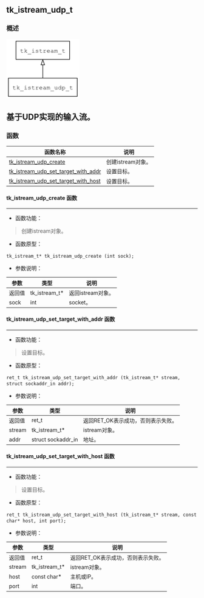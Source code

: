 ## tk\_istream\_udp\_t
### 概述
![image](images/tk_istream_udp_t_0.png)

基于UDP实现的输入流。
----------------------------------
### 函数
<p id="tk_istream_udp_t_methods">

| 函数名称 | 说明 | 
| -------- | ------------ | 
| <a href="#tk_istream_udp_t_tk_istream_udp_create">tk\_istream\_udp\_create</a> | 创建istream对象。 |
| <a href="#tk_istream_udp_t_tk_istream_udp_set_target_with_addr">tk\_istream\_udp\_set\_target\_with\_addr</a> | 设置目标。 |
| <a href="#tk_istream_udp_t_tk_istream_udp_set_target_with_host">tk\_istream\_udp\_set\_target\_with\_host</a> | 设置目标。 |
#### tk\_istream\_udp\_create 函数
-----------------------

* 函数功能：

> <p id="tk_istream_udp_t_tk_istream_udp_create">创建istream对象。

* 函数原型：

```
tk_istream_t* tk_istream_udp_create (int sock);
```

* 参数说明：

| 参数 | 类型 | 说明 |
| -------- | ----- | --------- |
| 返回值 | tk\_istream\_t* | 返回istream对象。 |
| sock | int | socket。 |
#### tk\_istream\_udp\_set\_target\_with\_addr 函数
-----------------------

* 函数功能：

> <p id="tk_istream_udp_t_tk_istream_udp_set_target_with_addr">设置目标。

* 函数原型：

```
ret_t tk_istream_udp_set_target_with_addr (tk_istream_t* stream, struct sockaddr_in addr);
```

* 参数说明：

| 参数 | 类型 | 说明 |
| -------- | ----- | --------- |
| 返回值 | ret\_t | 返回RET\_OK表示成功，否则表示失败。 |
| stream | tk\_istream\_t* | istream对象。 |
| addr | struct sockaddr\_in | 地址。 |
#### tk\_istream\_udp\_set\_target\_with\_host 函数
-----------------------

* 函数功能：

> <p id="tk_istream_udp_t_tk_istream_udp_set_target_with_host">设置目标。

* 函数原型：

```
ret_t tk_istream_udp_set_target_with_host (tk_istream_t* stream, const char* host, int port);
```

* 参数说明：

| 参数 | 类型 | 说明 |
| -------- | ----- | --------- |
| 返回值 | ret\_t | 返回RET\_OK表示成功，否则表示失败。 |
| stream | tk\_istream\_t* | istream对象。 |
| host | const char* | 主机或IP。 |
| port | int | 端口。 |
